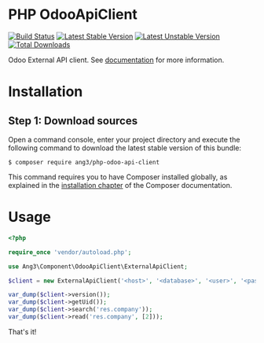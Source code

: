 PHP OdooApiClient
=================

[![Build Status](https://travis-ci.org/Ang3/php-odoo-api-client.svg?branch=master)](https://travis-ci.org/Ang3/php-odoo-api-client) [![Latest Stable Version](https://poser.pugx.org/ang3/php-odoo-api-client/v/stable)](https://packagist.org/packages/ang3/php-odoo-api-client) [![Latest Unstable Version](https://poser.pugx.org/ang3/php-odoo-api-client/v/unstable)](https://packagist.org/packages/ang3/php-odoo-api-client) [![Total Downloads](https://poser.pugx.org/ang3/php-odoo-api-client/downloads)](https://packagist.org/packages/ang3/php-odoo-api-client)

Odoo External API client. See [documentation](https://www.odoo.com/documentation/12.0/webservices/odoo.html) for more information.

Installation
============

Step 1: Download sources
------------------------

Open a command console, enter your project directory and execute the
following command to download the latest stable version of this bundle:

```console
$ composer require ang3/php-odoo-api-client
```

This command requires you to have Composer installed globally, as explained
in the [installation chapter](https://getcomposer.org/doc/00-intro.md)
of the Composer documentation.

Usage
=====

```php
<?php

require_once 'vendor/autoload.php';

use Ang3\Component\OdooApiClient\ExternalApiClient;

$client = new ExternalApiClient('<host>', '<database>', '<user>', '<password>');

var_dump($client->version());
var_dump($client->getUid());
var_dump($client->search('res.company'));
var_dump($client->read('res.company', [2]));

```

That's it!